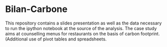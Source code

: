 # Bilan-Carbone
This repository contains a slides presentation as well as the data necessary to run the ipython notebook at the source of the analysis.
The case study aims at counselling menus for restaurants on the basis of carbon footprint. (Additional use of pivot tables and spreadsheets.
